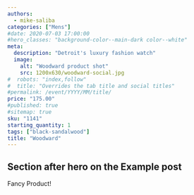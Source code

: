 ```yaml
---
authors:
  - mike-saliba
categories: ["Mens"]
#date: 2020-07-03 17:00:00
#hero_classes: "background-color--main-dark color--white"
meta:
  description: "Detroit's luxury fashion watch"
  image:
    alt: "Woodward product shot"
    src: 1200x630/woodward-social.jpg
#  robots: "index,follow"
#  title: "Overrides the tab title and social titles"
#permalink: /event/YYYY/MM/title/
price: "175.00"
#published: true
#sitemap: true
sku: "1141"
starting_quantity: 1
tags: ["black-sandalwood"]
title: "Woodward"
---
```


## Section after hero on the Example post

Fancy Product!
